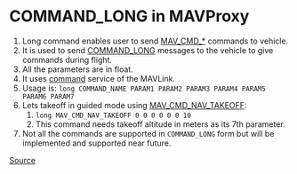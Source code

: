 # COMMAND_LONG in MAVProxy
1. Long command enables user to send [MAV_CMD_*](https://mavlink.io/en/messages/common.html#mav_commands) commands to vehicle.
2. It is used to send [COMMAND_LONG](https://mavlink.io/en/messages/common.html#COMMAND_LONG) messages to the vehicle to
give commands during flight.
3. All the parameters are in float.
4. It uses [command](https://mavlink.io/en/services/command.html) service of the MAVLink.
5. Usage is: `long COMMAND_NAME PARAM1 PARAM2 PARAM3 PARAM4 PARAM5 PARAM6 PARAM7`
6. Lets takeoff in guided mode using [MAV_CMD_NAV_TAKEOFF](https://mavlink.io/en/messages/common.html#MAV_CMD_NAV_TAKEOFF):
   1. `long MAV_CMD_NAV_TAKEOFF 0 0 0 0 0 0 10`
   2. This command needs takeoff altitude in meters as its 7th parameter.
7. Not all the commands are supported in `COMMAND_LONG` form but will be implemented and supported near future.

[Source](https://mavlink.io/en/messages/common.html#COMMAND_LONG)